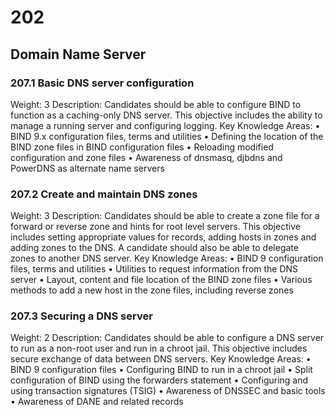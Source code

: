 # 202

## Domain Name Server

### 207.1 Basic DNS server configuration

Weight: 3
Description: Candidates should be able to configure BIND to function as a caching-only DNS server. This objective includes the ability to manage a running server and configuring logging.
Key Knowledge Areas:
    • BIND 9.x configuration files, terms and utilities
    • Defining the location of the BIND zone files in BIND configuration files
    • Reloading modified configuration and zone files
    • Awareness of dnsmasq, djbdns and PowerDNS as alternate name servers

### 207.2 Create and maintain DNS zones

Weight: 3
Description: Candidates should be able to create a zone file for a forward or reverse zone and hints for root level servers. This objective includes setting appropriate values for records, adding hosts in zones and adding zones to the DNS. A candidate should also be able to delegate zones to another DNS server.
Key Knowledge Areas:
    • BIND 9 configuration files, terms and utilities
    • Utilities to request information from the DNS server
    • Layout, content and file location of the BIND zone files
    • Various methods to add a new host in the zone files, including reverse zones

### 207.3 Securing a DNS server

Weight: 2
Description: Candidates should be able to configure a DNS server to run as a non-root user and run in a chroot jail. This objective includes secure exchange of data between DNS servers.
Key Knowledge Areas:
    • BIND 9 configuration files
    • Configuring BIND to run in a chroot jail
    • Split configuration of BIND using the forwarders statement
    • Configuring and using transaction signatures (TSIG)
    • Awareness of DNSSEC and basic tools
    • Awareness of DANE and related records